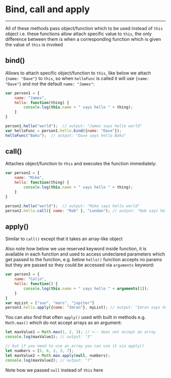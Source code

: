 # Bind, call and apply

---

All of these methods pass object/function which to be used instead of `this` object i.e. these functions allow attach specific value to `this`, the only difference between them is when a corresponding function which is given the value of `this` is invoked


## bind()
Allows to attach specific object/function to `this`, like below we attach `{name: "Dave"}` to `this`, so when `helloFunc` is called it will use `{name: "Dave"}` and not the default `name: "James"`:

```javascript
var person1 = {  
    name: "James",
    hello: function(thing) {
        console.log(this.name + " says hello " + thing);
    }
}

person1.hello("world");  // output: "James says hello world"
var helloFunc = person1.hello.bind({name: "Dave"});
helloFunc("Baku");  // output: "Dave says hello Baku"
```


## call()
Attaches object/function to `this` and executes the function immediately:

```javascript
var person2 = {  
    name: "Mike",
    hello: function(thing) {
        console.log(this.name + " says hello " + thing);
    }
}

person2.hello("world");  // output: "Mike says hello world"
person2.hello.call({ name: "Rob" }, "London"); // output: "Rob says hello London"
```

## apply()

Similar to `call()` except that it takes an array-like object

Also note how below we use reserved keyword inside function, it is available in each function and used to access undeclared parameters which get passed to the function, e.g. below `hello()` function accepts no params but they are passed so they could be accessed via `arguments` keyword:

```javascript
var person3 = {  
    name: "Colin",
    hello: function() {
        console.log(this.name + " says hello " + arguments[1]);
    }
}
var myList = ["sun", "mars", "jupiter"]
person3.hello.apply({name: "Imran"}, myList); // output: "Imran says hello mars"
```


You can also find that often `apply()` used with built in methods e.g. `Math.max()` which do not accept arrays as an argument:

```javascript
let maxValue1 = Math.max(1, 2, 3); // <-- does not accept an array
console.log(maxValue1); // output: "3"

// but if you need to use an array you can use it via apply()
let numbers = [5, 6, 2, 3, 7];
let maxValue2 = Math.max.apply(null, numbers);
console.log(maxValue2); // output: "7"
```

Note how we passed `null` instead of `this` here

